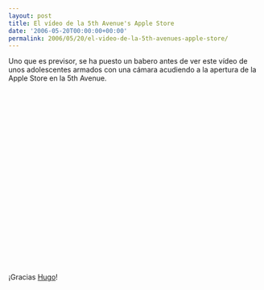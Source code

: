 ```yaml
---
layout: post
title: El vídeo de la 5th Avenue's Apple Store
date: '2006-05-20T00:00:00+00:00'
permalink: 2006/05/20/el-video-de-la-5th-avenues-apple-store/
---
```

Uno que es previsor, se ha puesto un babero antes de ver este vídeo de unos adolescentes armados con una cámara acudiendo a la apertura de la Apple Store en la 5th Avenue. 

<object width="425" height="350"><param name="movie" value="http://www.youtube.com/v/eRoZgJF6Vvk"></param><embed src="http://www.youtube.com/v/eRoZgJF6Vvk" type="application/x-shockwave-flash" width="425" height="350"></embed></object>

¡Gracias <a href="http://solo.infames.org/">Hugo</a>!
